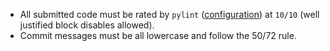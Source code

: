 * All submitted code must be rated by `pylint` ([configuration](.pylintrc)) at `10/10` (well justified block disables allowed).
* Commit messages must be all lowercase and follow the 50/72 rule.
